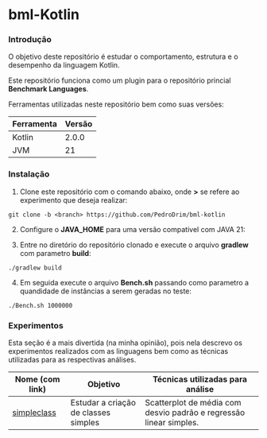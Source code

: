 # bml-Kotlin

### Introdução

O objetivo deste repositório é estudar o comportamento, estrutura e o desempenho da linguagem Kotlin.

Este repositório funciona como um plugin para o repositório princial **Benchmark Languages**.

Ferramentas utilizadas neste repositório bem como suas versões:

|Ferramenta |Versão  |
|-----------|--------|
|Kotlin     |2.0.0   |
|JVM        |21      |

### Instalação

1. Clone este repositório com o comando abaixo, onde **<branch>>** se refere ao experimento que deseja realizar:

```
git clone -b <branch> https://github.com/PedroDrim/bml-kotlin
```

2. Configure o **JAVA_HOME** para uma versão compativel com JAVA 21:


3. Entre no diretório do repositório clonado e execute o arquivo **gradlew** com parametro **build**:

```
./gradlew build
```

4. Em seguida execute o arquivo **Bench.sh** passando como parametro a quandidade de instâncias a serem geradas no teste:

```
./Bench.sh 1000000
```

### Experimentos

Esta seção é a mais divertida (na minha opinião), pois nela descrevo os experimentos realizados com as linguagens bem como as técnicas utilizadas para as respectivas análises.

| Nome (com link) | Objetivo | Técnicas utilizadas para análise |
|-----------------|----------|----------------------------------|
| [simpleclass](https://github.com/PedroDrim/Benchmark-Languages/blob/simpleclass/Documents/simpleclass.md) | Estudar a criação de classes simples | Scatterplot de média com desvio padrão e regressão linear simples.|